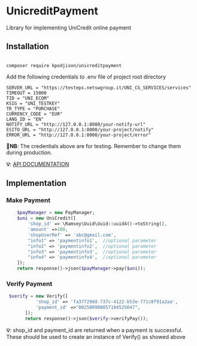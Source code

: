 # UnicreditPayment
Library for implementing UniCredit online payment

## Installation
```

composer require kpodjison/unicreditpayment

```
Add the following credentials to .env file of project root directory
```env
SERVER_URL = "https://testeps.netswgroup.it/UNI_CG_SERVICES/services"
TIMEOUT = 15000
TID = "UNI_ECOM"
KSIG = "UNI_TESTKEY"
TR_TYPE = "PURCHASE"
CURRENCY_CODE = "EUR"
LANG_ID = "EN"
NOTIFY_URL = "http://127.0.0.1:8000/your-notify-url"
ESITO_URL = "http://127.0.0.1:8000/your-project/notify"
ERROR_URL = "http://127.0.0.1:8000/your-project/error"

```
📍**NB**: The credentials above are for testing. Remember to change them during production.

**💡**: [API DOCUMENTATION](https://pagamenti.unicredit.it/UNI_CG_BRANDING/UNI/doc/api_manual_EN.pdf)

## Implementation
  ### Make Payment
```php
    $payManager = new PayManager;
    $uni = new UniCredit([
        'shop_id' => \Ramsey\Uuid\Uuid::uuid4()->toString(),
        'amount' =>100,
        'shopUserRef' => 'abc@gmail.com',
        "info1" => 'paymentinfo1',  //optional parameter
        "info2" => 'paymentinfo2',  //optional parameter
        "info3" => 'paymentinfo3',  //optional parameter
        "info4" => 'paymentinfo4',  //optional parameter
    ]);
    return response()->json($payManager->pay($uni));

```

 ### Verify Payment
 ```php
  $verify = new Verify([
            'shop_id' => 'fa37729dd-737c-4122-b53e-771c8f91a2aa',
            'payment_id' =>"002580908057104525647",
        ]);
        return response()->json($verify->verifyPay());
 ```
**💡**: shop_id and payment_id are returned when a payment is successful. These should be used to create an instance of Verify() as showed above

 
